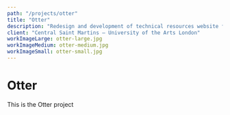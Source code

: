 ```yaml
---
path: "/projects/otter"
title: "Otter"
description: "Redesign and development of technical resources website for Central Saint Martins"
client: "Central Saint Martins — University of the Arts London"
workImageLarge: otter-large.jpg
workImageMedium: otter-medium.jpg
workImageSmall: otter-small.jpg
---
```


# Otter

This is the Otter project
